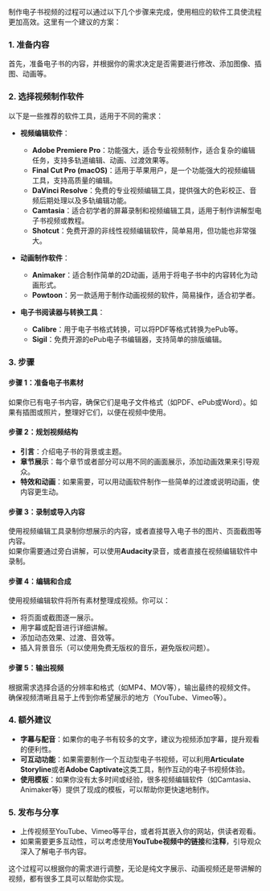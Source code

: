  
制作电子书视频的过程可以通过以下几个步骤来完成，使用相应的软件工具使流程更加高效。这里有一个建议的方案：

### 1. **准备内容**  
首先，准备电子书的内容，并根据你的需求决定是否需要进行修改、添加图像、插图、动画等。

### 2. **选择视频制作软件**

以下是一些推荐的软件工具，适用于不同的需求：

- **视频编辑软件**：
  - **Adobe Premiere Pro**：功能强大，适合专业视频制作，适合复杂的编辑任务，支持多轨道编辑、动画、过渡效果等。
  - **Final Cut Pro (macOS)**：适用于苹果用户，是一个功能强大的视频编辑工具，支持高质量的编辑。
  - **DaVinci Resolve**：免费的专业视频编辑工具，提供强大的色彩校正、音频后期处理以及多轨编辑功能。
  - **Camtasia**：适合初学者的屏幕录制和视频编辑工具，适用于制作讲解型电子书视频或教程。
  - **Shotcut**：免费开源的非线性视频编辑软件，简单易用，但功能也非常强大。
  
- **动画制作软件**：
  - **Animaker**：适合制作简单的2D动画，适用于将电子书中的内容转化为动画形式。
  - **Powtoon**：另一款适用于制作动画视频的软件，简易操作，适合初学者。

- **电子书阅读器与转换工具**：
  - **Calibre**：用于电子书格式转换，可以将PDF等格式转换为ePub等。
  - **Sigil**：免费开源的ePub电子书编辑器，支持简单的排版编辑。

### 3. **步骤**

#### 步骤 1：**准备电子书素材**
如果你已有电子书内容，确保它们是电子文件格式（如PDF、ePub或Word）。如果有插图或照片，整理好它们，以便在视频中使用。

#### 步骤 2：**规划视频结构**
- **引言**：介绍电子书的背景或主题。
- **章节展示**：每个章节或者部分可以用不同的画面展示，添加动画效果来引导观众。
- **特效和动画**：如果需要，可以用动画软件制作一些简单的过渡或说明动画，使内容更生动。

#### 步骤 3：**录制或导入内容**
使用视频编辑工具录制你想展示的内容，或者直接导入电子书的图片、页面截图等内容。  
如果你需要通过旁白讲解，可以使用**Audacity**录音，或者直接在视频编辑软件中录制。

#### 步骤 4：**编辑和合成**
使用视频编辑软件将所有素材整理成视频。你可以：
- 将页面或截图逐一展示。
- 用字幕或配音进行详细讲解。
- 添加动态效果、过渡、音效等。
- 插入背景音乐（可以使用免费无版权的音乐，避免版权问题）。

#### 步骤 5：**输出视频**
根据需求选择合适的分辨率和格式（如MP4、MOV等），输出最终的视频文件。确保视频清晰且易于上传到你希望展示的地方（YouTube、Vimeo等）。

### 4. **额外建议**

- **字幕与配音**：如果你的电子书有较多的文字，建议为视频添加字幕，提升观看的便利性。
- **可互动功能**：如果需要制作一个互动型电子书视频，可以利用**Articulate Storyline**或者**Adobe Captivate**这类工具，制作互动的电子书视频体验。
- **使用模板**：如果你没有太多时间或经验，很多视频编辑软件（如Camtasia、Animaker等）提供了现成的模板，可以帮助你更快速地制作。

### 5. **发布与分享**
- 上传视频至YouTube、Vimeo等平台，或者将其嵌入你的网站，供读者观看。
- 如果需要更多互动性，可以考虑使用**YouTube视频中的链接**和**注释**，引导观众深入了解电子书内容。

这个过程可以根据你的需求进行调整，无论是纯文字展示、动画视频还是带讲解的视频，都有很多工具可以帮助你实现。